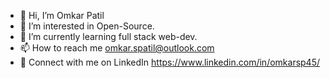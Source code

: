 - 👋 Hi, I’m Omkar Patil
- 👀 I’m interested in Open-Source.
- 🌱 I’m currently learning full stack web-dev.
- 📫 How to reach me omkar.spatil@outlook.com
- 📱 Connect with me on LinkedIn https://www.linkedin.com/in/omkarsp45/
